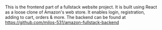 This is the frontend part of a fullstack website project. It is built using React as a loose clone of Amazon's web store. It enables login, registration, adding to cart, orders & more. The backend can be found at https://github.com/milos-531/amazon-fullstack-backend

